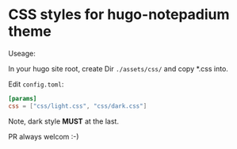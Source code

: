 
# CSS styles for hugo-notepadium theme

Useage:

In your hugo site root, create Dir `./assets/css/` and copy *.css into.

Edit `config.toml`:

```toml
[params]
css = ["css/light.css", "css/dark.css"]
```

Note, dark style **MUST** at the last.

PR always welcom :-)
